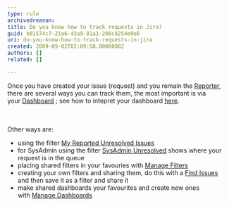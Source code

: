 ```yaml
---
type: rule
archivedreason: 
title: Do you know how to track requests in Jira?
guid: b01574c7-21a6-43a9-81a1-208c8254e0e6
uri: do-you-know-how-to-track-requests-in-jira
created: 2009-09-02T02:09:58.0000000Z
authors: []
related: []

---
```



Once you have created your issue (request) and you remain the <a href="/Pages/ReportesAndAssignees.aspx" shape="rect">Reporter</a>, there are several ways&#160;you can track them, the&#160;most important is via your&#160;<a target="_blank" class="ms-rteCustom-External" href="/Pages/TrackingRequests.aspx" shape="rect">Dashboard</a>&#160;; see how to intepret your dashboard <a href="/Pages/SystemDashboard.aspx" shape="rect">here</a>. 
​​
<br><excerpt class='endintro'></excerpt><br>

  <br>
Other ways are&#58;<br>
<ul>
    <li>using the filter <a target="_blank" class="ms-rteCustom-External" href="/Pages/TrackingRequests.aspx" shape="rect">My Reported Unresolved Issues</a> </li>
    <li>for SysAdmin using the filter <a target="_blank" class="ms-rteCustom-External" href="/Pages/TrackingRequests.aspx" shape="rect">SysAdmin Unresolved</a>&#160;shows where your request is in the queue </li>
    <li>placing&#160;shared filters in your favouries with&#160;<a target="_blank" class="ms-rteCustom-External" href="/Pages/TrackingRequests.aspx" shape="rect">Manage Filters</a> </li>
    <li>creating your own filters and sharing them, do this with a&#160;<a target="_blank" class="ms-rteCustom-External" href="/Pages/TrackingRequests.aspx" shape="rect">Find Issues </a>and then save it as a filter and share it </li>
    <li>make&#160;shared dashboards your favourites and create new ones with&#160;<a target="_blank" class="ms-rteCustom-External" href="/Pages/TrackingRequests.aspx" shape="rect">Manage Dashboards</a> </li>
</ul>



